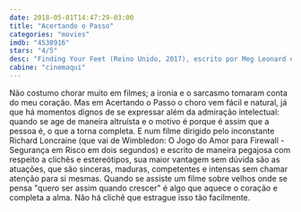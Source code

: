 ```yaml
---
date: 2018-05-01T14:47:29-03:00
title: "Acertando o Passo"
categories: "movies"
imdb: "4538916"
stars: "4/5"
desc: "Finding Your Feet (Reino Unido, 2017), escrito por Meg Leonard e Nick Moorcroft, dirigido por Richard Loncraine, com Celia Imrie, Joanna Lumley, Timothy Spall."
cabine: "cinemaqui"
---
```

Não costumo chorar muito em filmes; a ironia e o sarcasmo tomaram conta do meu coração. Mas em Acertando o Passo o choro vem fácil e natural, já que há momentos dignos de se expressar além da admiração intelectual: quando se age de maneira altruísta e o motivo é porque é assim que a pessoa é, o que a torna completa. E num filme dirigido pelo inconstante Richard Loncraine (que vai de Wimbledon: O Jogo do Amor para Firewall - Segurança em Risco em dois segundos) e escrito de maneira pegajosa com respeito a clichês e estereótipos, sua maior vantagem sem dúvida são as atuações, que são sinceras, maduras, competentes e intensas sem chamar atenção para si mesmas. Quando se assiste um filme sobre velhos onde se pensa "quero ser assim quando crescer" é algo que aquece o coração e completa a alma. Não há clichê que estrague isso tão facilmente.
